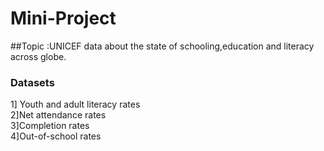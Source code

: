 # Mini-Project
##Topic :UNICEF data about the state of schooling,education and literacy across globe.
### Datasets
1] Youth and adult literacy rates <br />
2]Net attendance rates  <br />
3]Completion rates <br />
4]Out-of-school rates

